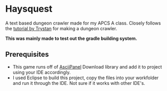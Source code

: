 # Haysquest
A text based dungeon crawler made for my APCS A class. Closely follows the [tutorial by Trystan](http://trystans.blogspot.com/2016/01/roguelike-tutorial-00-table-of-contents.html) for making a dungeon crawler. 

**This was mainly made to test out the gradle building system.**

## Prerequisites

- This game runs off of [AsciiPanel](https://github.com/trystan/AsciiPanel) Download library and add it to project using your IDE accordingly. 
- I used Eclipse to build this project, copy the files into your workfolder and run it through the IDE. Not sure if it works with other IDE's.

